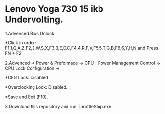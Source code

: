 # Lenovo Yoga 730 15 ikb Undervolting.

1.Advenced Bios Unlock:

*Click in order: F1,1,Q,A,Z,F2,2,W,S,X,F3,3,E,D,C,F4,4,R,F,V,F5,5,T,G,B,F6,6,Y,H,N and Press FN + F2

2.Advenced -> Power & Preformace -> CPU - Power Management Control -> CPU Lock Configuration ->

*CFG Lock: Disabled

*Overclocking Lock: Disabled.

*Save and Exit (F10).

3.Download this repository and run ThrottleStop.exe.
